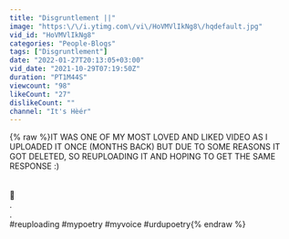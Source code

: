```yaml
---
title: "Disgruntlement ||"
image: "https:\/\/i.ytimg.com\/vi\/HoVMVlIkNg8\/hqdefault.jpg"
vid_id: "HoVMVlIkNg8"
categories: "People-Blogs"
tags: ["Disgruntlement"]
date: "2022-01-27T20:13:05+03:00"
vid_date: "2021-10-29T07:19:50Z"
duration: "PT1M44S"
viewcount: "98"
likeCount: "27"
dislikeCount: ""
channel: "It's Hèér"
---
```

{% raw %}IT WAS ONE OF MY MOST LOVED AND LIKED VIDEO AS I UPLOADED IT ONCE (MONTHS BACK) BUT DUE TO SOME REASONS IT GOT DELETED, SO REUPLOADING IT AND HOPING TO GET THE SAME RESPONSE :)<br /><br />  <br />💙 <br />.<br />.<br />#reuploading #mypoetry #myvoice #urdupoetry{% endraw %}
